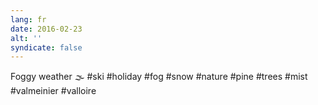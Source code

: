```yaml
---
lang: fr
date: 2016-02-23
alt: ''
syndicate: false
---
```


Foggy weather 🌫 #ski #holiday #fog #snow #nature #pine #trees #mist #valmeinier #valloire
